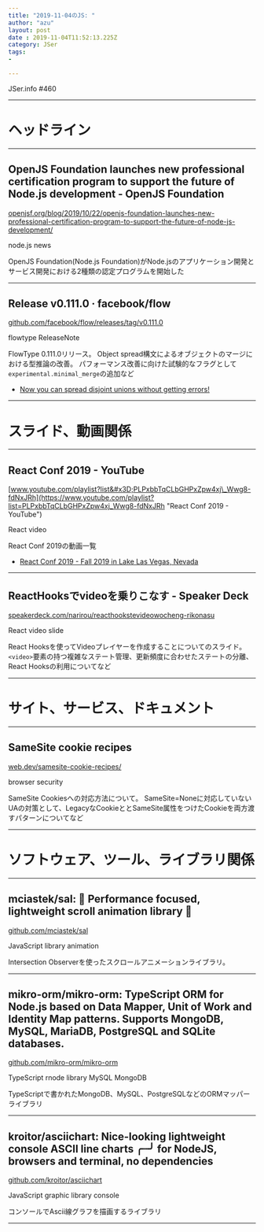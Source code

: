 ```yaml
---
title: "2019-11-04のJS: "
author: "azu"
layout: post
date : 2019-11-04T11:52:13.225Z
category: JSer
tags:
-

---
```


JSer.info #460

----

<h1 class="site-genre">ヘッドライン</h1>

----

## OpenJS Foundation launches new professional certification program to support the future of Node.js development - OpenJS Foundation
[openjsf.org/blog/2019/10/22/openjs-foundation-launches-new-professional-certification-program-to-support-the-future-of-node-js-development/](https://openjsf.org/blog/2019/10/22/openjs-foundation-launches-new-professional-certification-program-to-support-the-future-of-node-js-development/ "OpenJS Foundation launches new professional certification program to support the future of Node.js development - OpenJS Foundation")
<p class="jser-tags jser-tag-icon"><span class="jser-tag">node.js</span> <span class="jser-tag">news</span></p>

OpenJS Foundation(Node.js Foundation)がNode.jsのアプリケーション開発とサービス開発における2種類の認定プログラムを開始した


----

## Release v0.111.0 · facebook/flow
[github.com/facebook/flow/releases/tag/v0.111.0](https://github.com/facebook/flow/releases/tag/v0.111.0 "Release v0.111.0 · facebook/flow")
<p class="jser-tags jser-tag-icon"><span class="jser-tag">flowtype</span> <span class="jser-tag">ReleaseNote</span></p>

FlowType 0.111.0リリース。
Object spread構文によるオブジェクトのマージにおける型推論の改善。
パフォーマンス改善に向けた試験的なフラグとして`experimental.minimal_merge`の追加など

- [Now you can spread disjoint unions without getting errors!](https://medium.com/flow-type/spreads-common-errors-fixes-9701012e9d58 "Now you can spread disjoint unions without getting errors!")

----
<h1 class="site-genre">スライド、動画関係</h1>

----

## React Conf 2019 - YouTube
[www.youtube.com/playlist?list&#x3D;PLPxbbTqCLbGHPxZpw4xj\_Wwg8-fdNxJRh](https://www.youtube.com/playlist?list=PLPxbbTqCLbGHPxZpw4xj_Wwg8-fdNxJRh "React Conf 2019 - YouTube")
<p class="jser-tags jser-tag-icon"><span class="jser-tag">React</span> <span class="jser-tag">video</span></p>

React Conf 2019の動画一覧

- [React Conf 2019 - Fall 2019 in Lake Las Vegas, Nevada](https://conf.reactjs.org/ "React Conf 2019 - Fall 2019 in Lake Las Vegas, Nevada")

----

## ReactHooksでvideoを乗りこなす - Speaker Deck
[speakerdeck.com/narirou/reacthookstevideowocheng-rikonasu](https://speakerdeck.com/narirou/reacthookstevideowocheng-rikonasu "ReactHooksでvideoを乗りこなす - Speaker Deck")
<p class="jser-tags jser-tag-icon"><span class="jser-tag">React</span> <span class="jser-tag">video</span> <span class="jser-tag">slide</span></p>

React Hooksを使ってVideoプレイヤーを作成することについてのスライド。
`<video>`要素の持つ複雑なステート管理、更新頻度に合わせたステートの分離、React Hooksの利用についてなど


----
<h1 class="site-genre">サイト、サービス、ドキュメント</h1>

----

## SameSite cookie recipes
[web.dev/samesite-cookie-recipes/](https://web.dev/samesite-cookie-recipes/ "SameSite cookie recipes")
<p class="jser-tags jser-tag-icon"><span class="jser-tag">browser</span> <span class="jser-tag">security</span></p>

SameSite Cookiesへの対応方法について。
SameSite=Noneに対応していないUAの対策として、LegacyなCookieととSameSite属性をつけたCookieを両方渡すパターンについてなど


----
<h1 class="site-genre">ソフトウェア、ツール、ライブラリ関係</h1>

----

## mciastek/sal: 🚀 Performance focused, lightweight scroll animation library 🚀
[github.com/mciastek/sal](https://github.com/mciastek/sal "mciastek/sal: 🚀 Performance focused, lightweight scroll animation library 🚀")
<p class="jser-tags jser-tag-icon"><span class="jser-tag">JavaScript</span> <span class="jser-tag">library</span> <span class="jser-tag">animation</span></p>

Intersection Observerを使ったスクロールアニメーションライブラリ。


----

## mikro-orm/mikro-orm: TypeScript ORM for Node.js based on Data Mapper, Unit of Work and Identity Map patterns. Supports MongoDB, MySQL, MariaDB, PostgreSQL and SQLite databases.
[github.com/mikro-orm/mikro-orm](https://github.com/mikro-orm/mikro-orm "mikro-orm/mikro-orm: TypeScript ORM for Node.js based on Data Mapper, Unit of Work and Identity Map patterns. Supports MongoDB, MySQL, MariaDB, PostgreSQL and SQLite databases.")
<p class="jser-tags jser-tag-icon"><span class="jser-tag">TypeScript</span> <span class="jser-tag">rnode</span> <span class="jser-tag">library</span> <span class="jser-tag">MySQL</span> <span class="jser-tag">MongoDB</span></p>

TypeScriptで書かれたMongoDB、MySQL、PostgreSQLなどのORMマッパーライブラリ


----

## kroitor/asciichart: Nice-looking lightweight console ASCII line charts ╭┈╯ for NodeJS, browsers and terminal, no dependencies
[github.com/kroitor/asciichart](https://github.com/kroitor/asciichart "kroitor/asciichart: Nice-looking lightweight console ASCII line charts ╭┈╯ for NodeJS, browsers and terminal, no dependencies")
<p class="jser-tags jser-tag-icon"><span class="jser-tag">JavaScript</span> <span class="jser-tag">graphic</span> <span class="jser-tag">library</span> <span class="jser-tag">console</span></p>

コンソールでAscii線グラフを描画するライブラリ


----
